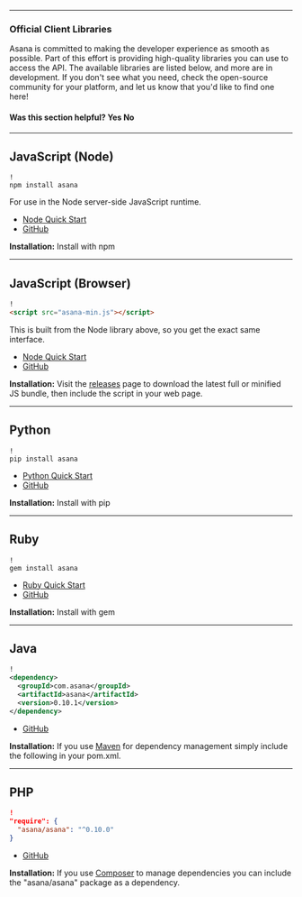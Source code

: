 <hr class="full-line">
<section class="full-section">
<section>

# Official Client Libraries

<p class="description">
Asana is committed to making the developer experience as smooth as possible. Part of this effort is providing high-quality libraries you can use to access the API. The available libraries are listed below, and more are in development. If you don't see what you need, check the open-source community for your platform, and let us know that you'd like to find one here!
</p>

<div>
  <div class="docs-developer-satisfaction-content">
      <h4>Was this section helpful? <a class="positiveFeedback-DevSatisfaction" style="cursor:pointer;">Yes </a><a class="negativeFeedback-DevSatisfaction" style="cursor:pointer;">No</a></h4>
  </div>
</div>

</section>
<hr>
<section>

<a name="NodeJS"></a>
## JavaScript (Node)
```shell
!
npm install asana
```

For use in the Node server-side JavaScript runtime.

* [Node Quick Start](/docs/node-hello-world)
* [GitHub](https://github.com/Asana/node-asana/)

**Installation:** Install with npm


</section>
<hr>
<section>

<a name="BrowserJS"></a>
## JavaScript (Browser)
```html
!
<script src="asana-min.js"></script>
```

This is built from the Node library above, so you get the exact same interface.

* [Node Quick Start](/docs/node-hello-world)
* [GitHub](https://github.com/Asana/node-asana/)

**Installation:** Visit the [releases](https://github.com/Asana/node-asana/releases) page to download the latest full or minified JS bundle, then include the script in your web page.


</section>
<hr>
<section>

<a name="Python"></a>
## Python
```shell
!
pip install asana
```

* [Python Quick Start](/docs/python-hello-world)
* [GitHub](https://github.com/Asana/python-asana/)

**Installation:** Install with pip


</section>
<hr>
<section>

<a name="Ruby"></a>
## Ruby
```shell
!
gem install asana
```

* [Ruby Quick Start](/docs/ruby-hello-world)
* [GitHub](https://github.com/Asana/ruby-asana/)

**Installation:** Install with gem


</section>
<hr>
<section>

<a name="Java"></a>
## Java
```xml
!
<dependency>
  <groupId>com.asana</groupId>
  <artifactId>asana</artifactId>
  <version>0.10.1</version>
</dependency>
```
* [GitHub](https://github.com/Asana/java-asana/)

**Installation:** If you use [Maven](https://maven.apache.org/) for dependency management simply include the following in your pom.xml.


</section>
<hr>
<section>

<a name="PHP"></a>
## PHP
```json
!
"require": {
  "asana/asana": "^0.10.0"
}
```

* [GitHub](https://github.com/Asana/php-asana/)

**Installation:** If you use [Composer](https://getcomposer.org/) to manage dependencies you can include the
"asana/asana" package as a dependency.

</section>
</section>
